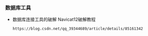 ### 数据库工具

- 数据库连接工具的破解  Navicat12破解教程

  ```
  https://blog.csdn.net/qq_39344689/article/details/85161342
  ```

  